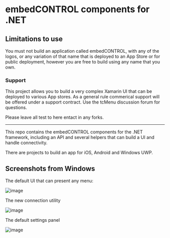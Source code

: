 # embedCONTROL components for .NET

## Limitations to use

You must not build an application called embedCONTROL, with any of the logos, or any variation of that name that is deployed to an App Store or for public deployment, however you are free to build using any name that you own.

### Support

This project allows you to build a very complex Xamarin UI that can be deployed to various App stores. As a general rule commerical support will be offered under a support contract. Use the tcMenu discussion forum for questions. 

Please leave all test to here entact in any forks.

---

This repo contains the embedCONTROL components for the .NET framework, including an API and several helpers that can build a UI and handle connectivity.

There are projects to build an app for iOS, Android and Windows UWP.

## Screenshots from Windows

The default UI that can present any menu:

![image](https://github.com/davetcc/tcMenuController/assets/12195465/0fe1fc5d-ff15-4a4d-ab69-2a891d43ab75)

The new connection utility

![image](https://github.com/davetcc/tcMenuController/assets/12195465/d499d97e-17c9-4a5b-b7fe-2f5ed8b7f88e)

The default settings panel

![image](https://github.com/davetcc/tcMenuController/assets/12195465/6145ea33-016d-48f4-a8e9-8f0ea7d98a45)
